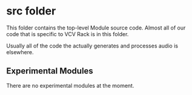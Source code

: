 # src folder

This folder contains the top-level Module source code. Almost all of our code that is specific to VCV Rack is in this folder.

Usually all of the code the actually generates and processes audio is elsewhere.

## Experimental Modules

There are no experimental modules at the moment.
